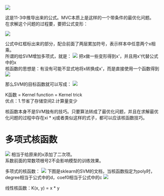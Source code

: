 ![](http://windmissing.github.io/images/2019/225.png)

这是11-3中推导出来的公式。MVC本质上是这样的一个带条件的最优化问题。  
在求解这个问题的过程要，要把公式变形：

![](http://windmissing.github.io/images/2019/237.jpg)

公式中红框标出来的部分，配合前面了两层累加符号，表示样本中任意两个x相乘。  
所谓的给SVM增加多项式，就是：
![](http://windmissing.github.io/images/2019/238.jpg)
把x做一些变形得到x'，并且用x'代替公式中的x  
核函数的思想是：有没有可能不显式地将x转换成x'，而是直接使用一个函数得到
![](http://windmissing.github.io/images/2019/239.jpg)

那么SVM的目标函数就可以写成：
![](http://windmissing.github.io/images/2019/240.jpg)

K函数 = Kernel function = Kernel trick  
优点：1.节省了存储空间2.计算量变少  

核函数本身不是SVM独有的技巧。只要算法转成了最优化问题，并且在求解最优化问题的过程中存在xi * xj或者类似这样的式子，都可以应该核函数技巧。  

# 多项式核函数

![](http://windmissing.github.io/images/2019/241.jpg)
相当于给原来的x添加了二次项。  
系数前面的常数项根号2不会影响模型的训练效果。  

多项式的核函数：
![](http://windmissing.github.io/images/2019/243.jpg)
下图是sklearn的SVM的文档，当核函数指定为poly时，degree相当于公式中的d，coef0相当于公式中的c
![](http://windmissing.github.io/images/2019/242.jpg)

线性核函数：K(x, y) = x * y
